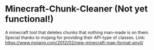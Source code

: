 # Minecraft-Chunk-Cleaner (Not yet functional!)
A minecraft tool that deletes chunks that nothing man-made is on them.
Special thanks to mojang for providing their API-type of classes.
Link: https://www.mojang.com/2012/02/new-minecraft-map-format-anvil/
